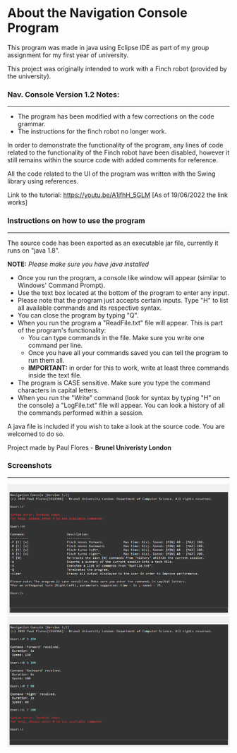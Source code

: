 # **About the Navigation Console Program**
This program was made in java using Eclipse IDE as part of my group assignment for my first year of university.

This project was originally intended to work with a Finch robot (provided by the university).

### **Nav. Console Version 1.2 Notes:**
---
* The program has been modified with a few corrections on the code grammar.
* The instructions for the finch robot no longer work.

In order to demonstrate the functionality of the program, any lines of code related to the functionality of the Finch robot have been disabled, however it still remains within the source code with added comments for reference.

All the code related to the UI of the program was written with the Swing library using references.

Link to the tutorial: https://youtu.be/A1jfhH_5GLM [As of 19/06/2022 the link works]

### **Instructions on how to use the program**
---
The source code has been exported as an executable jar file, currently it runs on "java 1.8".

**NOTE:** *Please make sure you have java installed*

- Once you run the program, a console like window will appear (similar to Windows' Command Prompt).
- Use the text box located at the bottom of the program to enter any input.
- Please note that the program just accepts certain inputs. Type "H" to list all available commands and its respective syntax.
- You can close the program by typing "Q".
- When you run the program a "ReadFile.txt" file will appear. This is part of the program's functionality:
    - You can type commands in the file. Make sure you write one command per line.
    - Once you have all your commands saved you can tell the program to run them all.
    - **IMPORTANT:** in order for this to work, write at least three commands inside the text file.
- The program is CASE sensitive. Make sure you type the command characters in capital letters.
- When you run the "Write" command (look for syntax by typing "H" on the console) a "LogFile.txt" file will appear. You can look a history of all the commands performed within a session.

A java file is included if you wish to take a look at the source code. You are welcomed to do so.

Project made by Paul Flores - **Brunel Univeristy London**


### **Screenshots**
---
![ScreenShot 1](/ScreenShots/Capture_1.png)
![ScreenShot 2](/ScreenShots/Capture_2.png)




